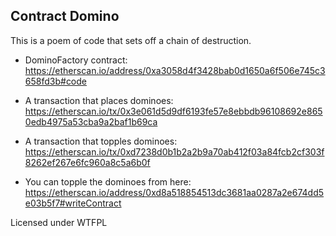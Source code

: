## Contract Domino

This is a poem of code that sets off a chain of destruction.

- DominoFactory contract: https://etherscan.io/address/0xa3058d4f3428bab0d1650a6f506e745c3658fd3b#code

- A transaction that places dominoes: https://etherscan.io/tx/0x3e061d5d9df6193fe57e8ebbdb96108692e8650edb4975a53cba9a2baf1b69ca

- A transaction that topples dominoes: https://etherscan.io/tx/0xd7238d0b1b2a2b9a70ab412f03a84fcb2cf303f8262ef267e6fc960a8c5a6b0f

- You can topple the dominoes from here: https://etherscan.io/address/0xd8a518854513dc3681aa0287a2e674dd5e03b5f7#writeContract

Licensed under WTFPL
